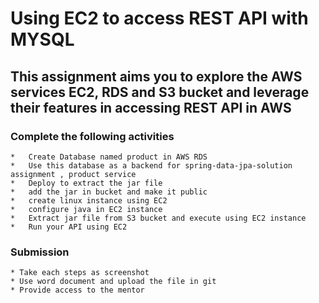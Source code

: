 # Using EC2 to access REST API with MYSQL

## This assignment aims you to explore the AWS services EC2, RDS and S3 bucket and leverage their features in  accessing REST API in AWS


### Complete the following activities

    *   Create Database named product in AWS RDS
    *   Use this database as a backend for spring-data-jpa-solution assignment , product service
    *   Deploy to extract the jar file
    *   add the jar in bucket and make it public
    *   create linux instance using EC2
    *   configure java in EC2 instance
    *   Extract jar file from S3 bucket and execute using EC2 instance
    *   Run your API using EC2



### Submission

    * Take each steps as screenshot
    * Use word document and upload the file in git
    * Provide access to the mentor
    



